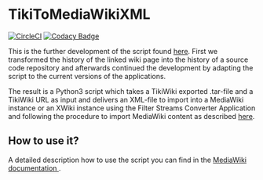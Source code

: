 # TikiToMediaWikiXML

[![CircleCI](https://circleci.com/gh/PTB-PSt1/TikiToMediaWikiXML.svg?style=shield)](https://circleci.com/gh/PTB-PSt1/TikiToMediaWikiXML)
[![Codacy Badge](https://api.codacy.com/project/badge/Grade/08ba4bc84fae4829a0ed74d3e70b6df8)](https://www.codacy.com/app/PTB-PSt1/TikiToMediaWikiXML?utm_source=github.com&amp;utm_medium=referral&amp;utm_content=PTB-PSt1/TikiToMediaWikiXML&amp;utm_campaign=Badge_Grade)

This is the further development of the script found [here](
https://www.mediawiki.org/wiki/Manual:TikiWiki_Conversion). First we 
transformed the history of the linked wiki page into the history of a source 
code repository and afterwards continued the development by adapting the 
script to the current versions of the applications.

The result is a Python3 script which takes a TikiWiki exported .tar-file and a 
TikiWiki URL as input and delivers an XML-file to import into a MediaWiki 
instance or an XWiki instance using the Filter Streams Converter Application 
and following the procedure to import MediaWiki content as described [here](
https://extensions.xwiki.org/xwiki/bin/view/Extension/MediaWiki/MediaWiki%20XML/
).

## How to use it?

A detailed description how to use the script you can find in the
[MediaWiki documentation
](https://www.mediawiki.org/wiki/Manual:TikiWiki_Conversion).
